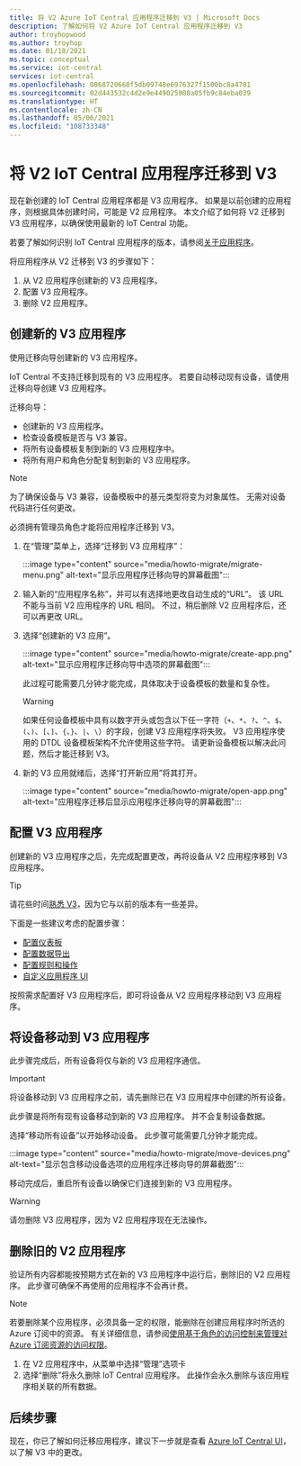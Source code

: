 ```yaml
---
title: 将 V2 Azure IoT Central 应用程序迁移到 V3 | Microsoft Docs
description: 了解如何将 V2 Azure IoT Central 应用程序迁移到 V3
author: troyhopwood
ms.author: troyhop
ms.date: 01/18/2021
ms.topic: conceptual
ms.service: iot-central
services: iot-central
ms.openlocfilehash: 0868720668f5db09748e6976327f1500bc8a4781
ms.sourcegitcommit: 02d443532c4d2e9e449025908a05fb9c84eba039
ms.translationtype: HT
ms.contentlocale: zh-CN
ms.lasthandoff: 05/06/2021
ms.locfileid: "108733348"
---
```

# <a name="migrate-your-v2-iot-central-application-to-v3"></a>将 V2 IoT Central 应用程序迁移到 V3

现在新创建的 IoT Central 应用程序都是 V3 应用程序。 如果是以前创建的应用程序，则根据具体创建时间，可能是 V2 应用程序。 本文介绍了如何将 V2 迁移到 V3 应用程序，以确保使用最新的 IoT Central 功能。

若要了解如何识别 IoT Central 应用程序的版本，请参阅[关于应用程序](howto-get-app-info.md)。

将应用程序从 V2 迁移到 V3 的步骤如下：

1. 从 V2 应用程序创建新的 V3 应用程序。
1. 配置 V3 应用程序。
1. 删除 V2 应用程序。

## <a name="create-a-new-v3-application"></a>创建新的 V3 应用程序

使用迁移向导创建新的 V3 应用程序。

IoT Central 不支持迁移到现有的 V3 应用程序。 若要自动移动现有设备，请使用迁移向导创建 V3 应用程序。

迁移向导：

- 创建新的 V3 应用程序。
- 检查设备模板是否与 V3 兼容。
- 将所有设备模板复制到新的 V3 应用程序中。
- 将所有用户和角色分配复制到新的 V3 应用程序。

> [!NOTE]
> 为了确保设备与 V3 兼容，设备模板中的基元类型将变为对象属性。 无需对设备代码进行任何更改。

必须拥有管理员角色才能将应用程序迁移到 V3。

1. 在“管理”菜单上，选择“迁移到 V3 应用程序”：

    :::image type="content" source="media/howto-migrate/migrate-menu.png" alt-text="显示应用程序迁移向导的屏幕截图":::

1. 输入新的“应用程序名称”，并可以有选择地更改自动生成的“URL”。 该 URL 不能与当前 V2 应用程序的 URL 相同。 不过，稍后删除 V2 应用程序后，还可以再更改 URL。

1. 选择“创建新的 V3 应用”。

    :::image type="content" source="media/howto-migrate/create-app.png" alt-text="显示应用程序迁移向导中选项的屏幕截图":::

    此过程可能需要几分钟才能完成，具体取决于设备模板的数量和复杂性。

    > [!Warning]
    > 如果任何设备模板中具有以数字开头或包含以下任一字符（`+`、`*`、`?`、`^`、`$`、`(`、`)`、`[`、`]`、`{`、`}`、`|`、`\`）的字段，创建 V3 应用程序将失败。 V3 应用程序使用的 DTDL 设备模板架构不允许使用这些字符。 请更新设备模板以解决此问题，然后才能迁移到 V3。

1. 新的 V3 应用就绪后，选择“打开新应用”将其打开。

    :::image type="content" source="media/howto-migrate/open-app.png" alt-text="应用程序迁移后显示应用程序迁移向导的屏幕截图":::

## <a name="configure-the-v3-application"></a>配置 V3 应用程序

创建新的 V3 应用程序之后，先完成配置更改，再将设备从 V2 应用程序移到 V3 应用程序。

> [!TIP]
> 请花些时间[熟悉 V3](overview-iot-central-tour.md#navigate-your-application)，因为它与以前的版本有一些差异。

下面是一些建议考虑的配置步骤：

- [配置仪表板](howto-add-tiles-to-your-dashboard.md)
- [配置数据导出](howto-export-data.md)
- [配置规则和操作](quick-configure-rules.md)
- [自定义应用程序 UI](howto-customize-ui.md)

按照需求配置好 V3 应用程序后，即可将设备从 V2 应用程序移动到 V3 应用程序。

## <a name="move-your-devices-to-the-v3-application"></a>将设备移动到 V3 应用程序

此步骤完成后，所有设备将仅与新的 V3 应用程序通信。

> [!IMPORTANT]
> 将设备移动到 V3 应用程序之前，请先删除已在 V3 应用程序中创建的所有设备。

此步骤是将所有现有设备移动到新的 V3 应用程序。 并不会复制设备数据。

选择“移动所有设备”以开始移动设备。 此步骤可能需要几分钟才能完成。

:::image type="content" source="media/howto-migrate/move-devices.png" alt-text="显示包含移动设备选项的应用程序迁移向导的屏幕截图":::

移动完成后，重启所有设备以确保它们连接到新的 V3 应用程序。

> [!WARNING]
> 请勿删除 V3 应用程序，因为 V2 应用程序现在无法操作。

## <a name="delete-your-old-v2-application"></a>删除旧的 V2 应用程序

验证所有内容都能按预期方式在新的 V3 应用程序中运行后，删除旧的 V2 应用程序。 此步骤可确保不再使用的应用程序不会再计费。

> [!Note]
> 若要删除某个应用程序，必须具备一定的权限，能删除在创建应用程序时所选的 Azure 订阅中的资源。 有关详细信息，请参阅[使用基于角色的访问控制来管理对 Azure 订阅资源的访问权限](../../role-based-access-control/role-assignments-portal.md)。

1. 在 V2 应用程序中，从菜单中选择“管理”选项卡
2. 选择“删除”将永久删除 IoT Central 应用程序。 此操作会永久删除与该应用程序相关联的所有数据。

## <a name="next-steps"></a>后续步骤

现在，你已了解如何迁移应用程序，建议下一步就是查看 [Azure IoT Central UI](overview-iot-central-tour.md)，以了解 V3 中的更改。